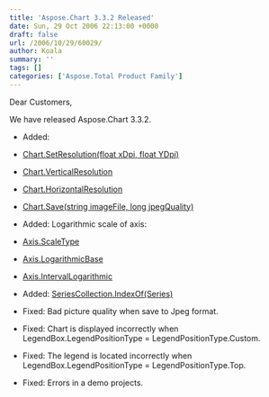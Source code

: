 ```yaml
---
title: 'Aspose.Chart 3.3.2 Released'
date: Sun, 29 Oct 2006 22:13:00 +0000
draft: false
url: /2006/10/29/60029/
author: Koala
summary: ''
tags: []
categories: ['Aspose.Total Product Family']
---
```


Dear Customers,

We have released Aspose.Chart 3.3.2.

*   Added:

*   [Chart.SetResolution(float xDpi, float YDpi)][1]
*   [Chart.VerticalResolution][2]
*   [Chart.HorizontalResolution][3]
*   [Chart.Save(string imageFile, long jpegQuality)][4]

*   Added: Logarithmic scale of axis:

*   [Axis.ScaleType][5]
*   [Axis.LogarithmicBase][6]
*   [Axis.IntervalLogarithmic][7]

*   Added: [SeriesCollection.IndexOf(Series)][8]
*   Fixed: Bad picture quality when save to Jpeg format.
*   Fixed: Chart is displayed incorrectly when LegendBox.LegendPositionType = LegendPositionType.Custom.
*   Fixed: The legend is located incorrectly when LegendBox.LegendPositionType = LegendPositionType.Top.
*   Fixed: Errors in a demo projects.




[1]: /Products/Aspose.Chart/Api/Aspose.Chart.Chart.SetResolution.html
[2]: /Products/Aspose.Chart/Api/Aspose.Chart.Chart.VerticalResolution.html
[3]: /Products/Aspose.Chart/Api/Aspose.Chart.Chart.HorizontalResolution.html
[4]: /Products/Aspose.Chart/Api/Aspose.Chart.Chart.Save_overload_4.html
[5]: /Products/Aspose.Chart/Api/Aspose.Chart.Axis.ScaleType.html
[6]: /Products/Aspose.Chart/Api/Aspose.Chart.Axis.LogarithmicBase.html
[7]: /Products/Aspose.Chart/Api/Aspose.Chart.Axis.IntervalLogarithmic.html
[8]: /Products/Aspose.Chart/Api/Aspose.Chart.SeriesCollection.IndexOf.html




